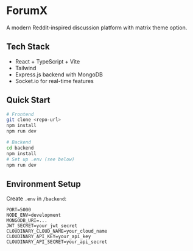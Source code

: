 # ForumX

A modern Reddit-inspired discussion platform with matrix theme option.

## Tech Stack

- React + TypeScript + Vite
- Tailwind
- Express.js backend with MongoDB
- Socket.io for real-time features

## Quick Start

```sh
# Frontend
git clone <repo-url>
npm install
npm run dev

# Backend
cd backend
npm install
# Set up .env (see below)
npm run dev
```

## Environment Setup

Create `.env` in `/backend`:
```
PORT=5000
NODE_ENV=development
MONGODB_URI=...
JWT_SECRET=your_jwt_secret
CLOUDINARY_CLOUD_NAME=your_cloud_name
CLOUDINARY_API_KEY=your_api_key
CLOUDINARY_API_SECRET=your_api_secret
```